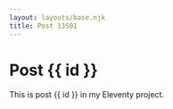 ```yaml
---
layout: layouts/base.njk
title: Post 13501
---
```


# Post {{ id }}

This is post {{ id }} in my Eleventy project.
